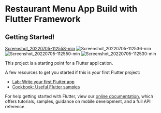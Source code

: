 # Restaurant Menu App Build with Flutter Framework

## Getting Started!
[Screenshot_20220705-112558-min](https://user-images.githubusercontent.com/72786969/177251511-d3a3d8af-b541-43c7-a30d-e036853ed516.jpg)
![Screenshot_20220705-112536-min](https://user-images.githubusercontent.com/72786969/177251544-395fb443-7648-4a3a-8efb-79dc673ed96f.jpg)
![Screenshot_20220705-112550-min](https://user-images.githubusercontent.com/72786969/177251557-45a9a714-e501-4a7b-8a5f-e003ab8cac5d.jpg)
![Screenshot_20220705-112530-min](https://user-images.githubusercontent.com/72786969/177251569-e9b50df6-79d6-426f-bbd6-2a160197350a.jpg)

This project is a starting point for a Flutter application.

A few resources to get you started if this is your first Flutter project:

- [Lab: Write your first Flutter app](https://flutter.dev/docs/get-started/codelab)
- [Cookbook: Useful Flutter samples](https://flutter.dev/docs/cookbook)

For help getting started with Flutter, view our
[online documentation](https://flutter.dev/docs), which offers tutorials,
samples, guidance on mobile development, and a full API reference.
